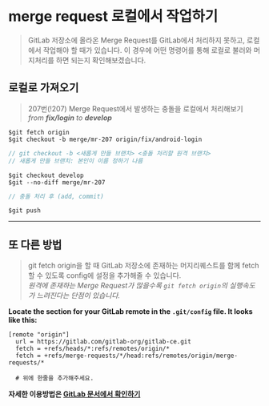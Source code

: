 # merge request 로컬에서 작업하기
> GitLab 저장소에 올라온 Merge Request를 GitLab에서 처리하지 못하고, 로컬에서 작업해야 할 때가 있습니다. 이 경우에 어떤 명령어를 통해 로컬로 불러와 머지처리를 하면 되는지 확인해보겠습니다.

## 로컬로 가져오기 
> 207번(!207) Merge Request에서 발생하는 충돌을 로컬에서 처리해보기    
> *from **fix/login** to **develop***
``` shell
$git fetch origin   
$git checkout -b merge/mr-207 origin/fix/android-login  
```
```javascript 
// git checkout -b <새롭게 만들 브랜치> <충돌 처리할 원격 브랜치>
// 새롭게 만들 브랜치: 본인이 이름 정하기 나름
```
``` shell
$git checkout develop   
$git --no-diff merge/mr-207
```
```javascript
// 충돌 처리 후 (add, commit) 
```
```shell
$git push
```


---
## 또 다른 방법
> git fetch origin을 할 때 GitLab 저장소에 존재하는 머지리퀘스트를 함께 fetch 할 수 있도록 config에 설정을 추가해줄 수 있습니다.   
> *원격에 존재하는 Merge Request가 많을수록 `git fetch origin`의 실행속도가 느려진다는 단점이 있습니다.*

**Locate the section for your GitLab remote in the `.git/config` file. It looks like this:**

``` vi
[remote "origin"]
  url = https://gitlab.com/gitlab-org/gitlab-ce.git
  fetch = +refs/heads/*:refs/remotes/origin/*
  fetch = +refs/merge-requests/*/head:refs/remotes/origin/merge-requests/*

  # 위에 한줄을 추가해주세요.
```

**자세한 이용방법은 [GitLab 문서에서 확인하기](https://docs.gitlab.com/ee/user/project/merge_requests/#checkout-merge-requests-locally)**

